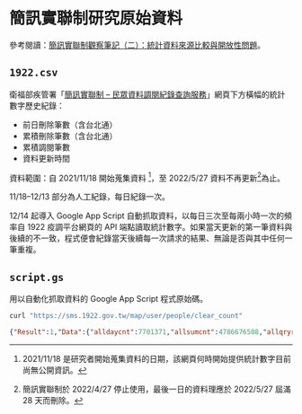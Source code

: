 # 簡訊實聯制研究原始資料

參考閱讀：[簡訊實聯制觀察筆記（二）：統計資料來源比較與開放性問題](https://infolaw.iias.sinica.edu.tw/?p=5002)。

## `1922.csv`

衛福部疾管署「[簡訊實聯制 – 民眾資料調閱紀錄查詢服務](https://sms.1922.gov.tw)」網頁下方橫幅的統計數字歷史紀錄：

* 前日刪除筆數（含台北通）
* 累積刪除筆數（含台北通）
* 累積調閱筆數
* 資料更新時間

資料範圍：自 2021/11/18 開始蒐集資料 [^start-date]，至 2022/5/27 資料不再更新[^cease-update]為止。

[^start-date]: 2021/11/18 是研究者開始蒐集資料的日期，該網頁何時開始提供統計數字目前尚無公開資訊。
[^cease-update]: 簡訊實聯制於 2022/4/27 停止使用，最後一日的資料理應於 2022/5/27 屆滿 28 天而刪除。

11/18–12/13 部分為人工紀錄，每日紀錄一次。

12/14 起導入 Google App Script 自動抓取資料，以每日三次至每兩小時一次的頻率自 1922 疫調平台網頁的 API 端點讀取統計數字。如果當天更新的第一筆資料與後續的不一致，程式便會紀錄當天後續每一次請求的結果、無論是否與其中任何一筆重複。

## `script.gs`

用以自動化抓取資料的 Google App Script 程式原始碼。

```sh
curl "https://sms.1922.gov.tw/map/user/people/clear_count"
```

```json
{"Result":1,"Data":{"alldaycnt":7701371,"allsumcnt":4786676508,"allqryrowcnt":42845907,"yyyymmdd":"20220526","updatetime":"2022-05-27T09:59:15.503"},"Message":"成功"}
```
